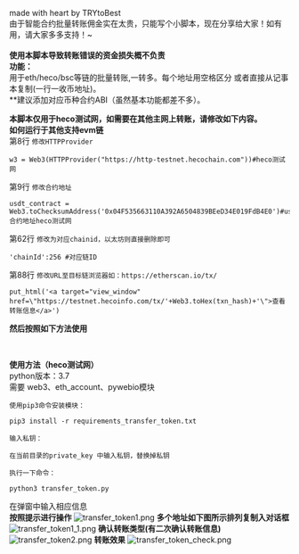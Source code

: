 made with heart by TRYtoBest<br/>
由于智能合约批量转账佣金实在太贵，只能写个小脚本，现在分享给大家！如有用，请大家多多支持！~
<br/><br/>
**使用本脚本导致转账错误的资金损失概不负责**
<br/>
**功能：**<br/>
用于eth/heco/bsc等链的批量转账,一转多。每个地址用空格区分 或者直接从记事本复制(一行一收币地址)。<br/>
**建议添加对应币种合约ABI（虽然基本功能都差不多）。

**本脚本仅用于heco测试网，如需要在其他主网上转账，请修改如下内容。**<br/>
**如何运行于其他支持evm链**<br/>
第8行 `修改HTTPProvider`
```
w3 = Web3(HTTPProvider("https://http-testnet.hecochain.com"))#heco测试网
```
第9行 `修改合约地址`
```
usdt_contract = Web3.toChecksumAddress('0x04F535663110A392A6504839BEeD34E019FdB4E0')#usdt合约地址heco测试网
```
第62行 `修改为对应chainid，以太坊则直接删除即可`
```
'chainId':256 #对应链ID
```
第88行 `修改URL至目标链浏览器如：https://etherscan.io/tx/ `
```
put_html('<a target="view_window" href=\"https://testnet.hecoinfo.com/tx/'+Web3.toHex(txn_hash)+'\">查看转账信息</a>')
```
**然后按照如下方法使用**

<br/>

**使用方法（heco测试网）**
<br/>
python版本：3.7<br/>
需要 web3、eth_account、pywebio模块<br/>


```
使用pip3命令安装模块：

pip3 install -r requirements_transfer_token.txt

输入私钥：

在当前目录的private_key 中输入私钥，替换掉私钥

执行一下命令：

python3 transfer_token.py
```

在弹窗中输入相应信息<br/>
**按照提示进行操作**
![transfer_token1.png](https://s2.loli.net/2022/01/18/EAxN6zCeRowS57p.png)
**多个地址如下图所示排列复制入对话框**
![transfer_token1_1.png](https://s2.loli.net/2022/01/18/nCv48yFB2gLehzi.png)
**确认转账类型(有二次确认转账信息)**
![transfer_token2.png](https://s2.loli.net/2022/01/18/DpYSBEV3hFHnIkl.png)
**转账效果**
![transfer_token_check.png](https://s2.loli.net/2022/01/19/SbXsvHZkG3ny8UR.png)
